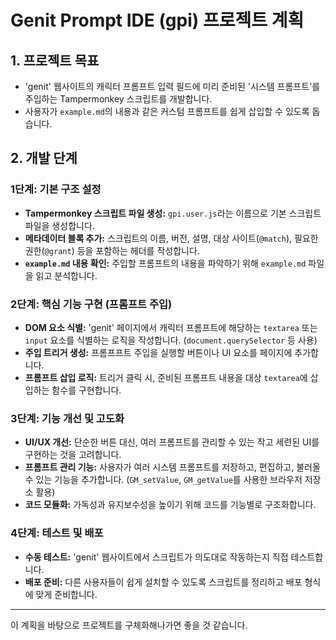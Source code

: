 # Genit Prompt IDE (gpi) 프로젝트 계획

## 1. 프로젝트 목표
- 'genit' 웹사이트의 캐릭터 프롬프트 입력 필드에 미리 준비된 '시스템 프롬프트'를 주입하는 Tampermonkey 스크립트를 개발합니다.
- 사용자가 `example.md`의 내용과 같은 커스텀 프롬프트를 쉽게 삽입할 수 있도록 돕습니다.

## 2. 개발 단계

### 1단계: 기본 구조 설정
- **Tampermonkey 스크립트 파일 생성:** `gpi.user.js`라는 이름으로 기본 스크립트 파일을 생성합니다.
- **메타데이터 블록 추가:** 스크립트의 이름, 버전, 설명, 대상 사이트(`@match`), 필요한 권한(`@grant`) 등을 포함하는 헤더를 작성합니다.
- **`example.md` 내용 확인:** 주입할 프롬프트의 내용을 파악하기 위해 `example.md` 파일을 읽고 분석합니다.

### 2단계: 핵심 기능 구현 (프롬프트 주입)
- **DOM 요소 식별:** 'genit' 페이지에서 캐릭터 프롬프트에 해당하는 `textarea` 또는 `input` 요소를 식별하는 로직을 작성합니다. (`document.querySelector` 등 사용)
- **주입 트리거 생성:** 프롬프프트 주입을 실행할 버튼이나 UI 요소를 페이지에 추가합니다.
- **프롬프트 삽입 로직:** 트리거 클릭 시, 준비된 프롬프트 내용을 대상 `textarea`에 삽입하는 함수를 구현합니다.

### 3단계: 기능 개선 및 고도화
- **UI/UX 개선:** 단순한 버튼 대신, 여러 프롬프트를 관리할 수 있는 작고 세련된 UI를 구현하는 것을 고려합니다.
- **프롬프트 관리 기능:** 사용자가 여러 시스템 프롬프트를 저장하고, 편집하고, 불러올 수 있는 기능을 추가합니다. (`GM_setValue`, `GM_getValue`를 사용한 브라우저 저장소 활용)
- **코드 모듈화:** 가독성과 유지보수성을 높이기 위해 코드를 기능별로 구조화합니다.

### 4단계: 테스트 및 배포
- **수동 테스트:** 'genit' 웹사이트에서 스크립트가 의도대로 작동하는지 직접 테스트합니다.
- **배포 준비:** 다른 사용자들이 쉽게 설치할 수 있도록 스크립트를 정리하고 배포 형식에 맞게 준비합니다.

---

이 계획을 바탕으로 프로젝트를 구체화해나가면 좋을 것 같습니다.
